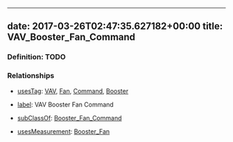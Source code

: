 
---
date: 2017-03-26T02:47:35.627182+00:00
title: VAV_Booster_Fan_Command
---
### Definition: TODO

### Relationships

* [usesTag](https://brickschema.org/schema/1.0/BrickFrame#usesTag): [VAV](https://brickschema.org/schema/1.0/BrickTag#VAV), [Fan](https://brickschema.org/schema/1.0/BrickTag#Fan), [Command](https://brickschema.org/schema/1.0/BrickTag#Command), [Booster](https://brickschema.org/schema/1.0/BrickTag#Booster)

* [label](http://www.w3.org/2000/01/rdf-schema#label): VAV Booster Fan Command

* [subClassOf](http://www.w3.org/2000/01/rdf-schema#subClassOf): [Booster_Fan_Command](https://brickschema.org/schema/1.0/Brick#Booster_Fan_Command)

* [usesMeasurement](https://brickschema.org/schema/1.0/BrickFrame#usesMeasurement): [Booster_Fan](https://brickschema.org/schema/1.0/Brick#Booster_Fan)
